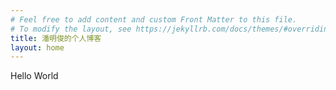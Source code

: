 ```yaml
---
# Feel free to add content and custom Front Matter to this file.
# To modify the layout, see https://jekyllrb.com/docs/themes/#overriding-theme-defaults
title: 潘明俊的个人博客
layout: home
---
```

Hello World
